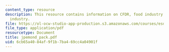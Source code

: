 ```yaml
---
content_type: resource
description: This resource contains information on CFDR, food industry and pharmaceutical
  industry.
file: https://ol-ocw-studio-app-production.s3.amazonaws.com/courses/esd-290-special-topics-in-supply-chain-management-spring-2005/6cb65a4084af9f1b7ba469cc4a04901f_jpemond_pack.pdf
file_type: application/pdf
resourcetype: Document
title: jpemond_pack.pdf
uid: 6cb65a40-84af-9f1b-7ba4-69cc4a04901f
---
```

